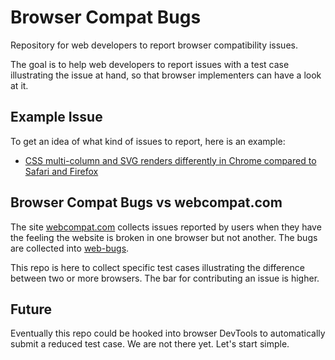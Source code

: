 # Browser Compat Bugs

Repository for web developers to report browser compatibility issues.

The goal is to help web developers to report issues with a test case illustrating the issue at hand, so that browser implementers can have a look at it.

## Example Issue

To get an idea of what kind of issues to report, here is an example:

* [CSS multi-column and SVG renders differently in Chrome compared to Safari and Firefox](https://github.com/webcompat/browser-compat-bugs/issues/5)

## Browser Compat Bugs vs webcompat.com

The site [webcompat.com](https://webcompat.com/) collects issues reported by users when they have the feeling the website is broken in one browser but not another. The bugs are collected into [web-bugs](https://github.com/webcompat/web-bugs/issues). 

This repo is here to collect specific test cases illustrating the difference between two or more browsers. The bar for contributing an issue is higher.

## Future

Eventually this repo could be hooked into browser DevTools to automatically submit a reduced test case. We are not there yet. Let's start simple.
